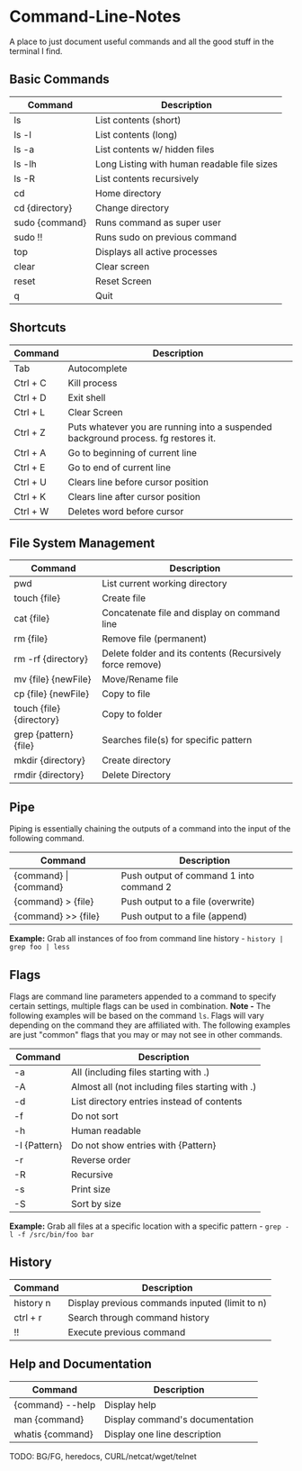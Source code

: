 # Command-Line-Notes
A place to just document useful commands and all the good stuff in the terminal I find.

## Basic Commands

| Command  | Description |
| ------------- | ------------- |
| ls | List contents (short) |
| ls -l | List contents (long) |
| ls -a | List contents w/ hidden files |
| ls -lh | Long Listing with human readable file sizes |
| ls -R | List contents recursively |
| cd | Home directory |
| cd {directory} | Change directory |
| sudo {command} | Runs command as super user |
| sudo !! | Runs sudo on previous command |
| top | Displays all active processes |
| clear | Clear screen |
| reset | Reset Screen |
| q | Quit |

## Shortcuts

| Command  | Description |
| ------------- | ------------- |
| Tab | Autocomplete |
| Ctrl + C | Kill process |
| Ctrl + D | Exit shell |
| Ctrl + L | Clear Screen |
| Ctrl + Z | Puts whatever you are running into a suspended background process. fg restores it. |
| Ctrl + A | Go to beginning of current line |
| Ctrl + E | Go to end of current line |
| Ctrl + U | Clears line before cursor position |
| Ctrl + K | Clears line after cursor position |
| Ctrl + W | Deletes word before cursor |


## File System Management
| Command  | Description |
| ------------- | ------------- |
| pwd | List current working directory |
| touch {file} | Create file |
| cat {file} | Concatenate file and display on command line |
| rm {file} | Remove file (permanent) |
| rm -rf {directory} | Delete folder and its contents (Recursively force remove) |
| mv {file} {newFile} | Move/Rename file |
| cp {file} {newFile} | Copy to file |
| touch {file} {directory} | Copy to folder |
| grep {pattern} {file} | Searches file(s) for specific pattern |
| mkdir {directory} | Create directory |
| rmdir {directory} | Delete Directory |


## Pipe
Piping is essentially chaining the outputs of a command into the input of the following command.

| Command  | Description |
| ------------- | ------------- |
| {command} \| {command} | Push output of command 1 into command 2 |
| {command} > {file} | Push output to a file (overwrite) |
| {command} >> {file} | Push output to a file (append) |

**Example:** Grab all instances of foo from command line history - 
``` history | grep foo | less ```


## Flags
Flags are command line parameters appended to a command to specify certain settings, multiple flags can be used in combination. **Note -** The following examples will be based on the command ```ls```.  Flags will vary depending on the command they are affiliated with. The following examples are just "common" flags that you may or may not see in other commands.

| Command  | Description |
| ------------- | ------------- |
| -a | All (including files starting with .) |
| -A | Almost all (not including files starting with .) |
| -d | List directory entries instead of contents |
| -f | Do not sort |
| -h | Human readable |
| -I {Pattern} | Do not show entries with {Pattern} |
| -r | Reverse order |
| -R | Recursive |
| -s | Print size |
| -S | Sort by size |

**Example:** Grab all files at a specific location with a specific pattern - 
``` grep -l -f /src/bin/foo bar ```


## History
| Command  | Description |
| ------------- | ------------- |
| history n | Display previous commands inputed (limit to n) |
| ctrl + r | Search through command history |
| !!  | Execute previous command |


## Help and Documentation
| Command  | Description |
| ------------- | ------------- |
| {command} --help | Display help |
| man {command} | Display command's documentation |
| whatis {command} | Display one line description |


TODO: BG/FG, heredocs, CURL/netcat/wget/telnet
